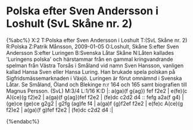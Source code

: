 # Polska efter Sven Andersson i Loshult (SvL Skåne nr. 2)

{%abc%}
X:2
T:Polska efter Sven Andersson i Loshult
T:(SvL Skåne nr. 2)
R:Polska
Z:Patrik Månsson, 2009-01-05
O:Loshult, Skåne
S:efter Sven Andersson
S:efter Luringen
B:Svenska Låtar Skåne
N:Låten kallades 'Luringens polska' och härstammar från en gammal kringvandrande spelman från Västra Torsås i Småland vid namn Sven Hansson, vanligen kallad Hansa Sven eller Hansa Luring. Han brukade spela polskan på Sigfridsmässemarknaden i Växjö. Luringen är förut omnämnd i Svenska Låtar. Se Småland, Öland och Blekinge n:r 164 och 165 samt biografien till Magnus Persson. (SvL)
M:3/4
L:1/16
K:D
|: a(ga)(f g{ag}) fef f2e2 | e(fe)(c A)(ce)(g f2)e2 |
a(ga)(f g{ag})fef f2e2 | (fe)dc c2d2 d4 :: fefg a2a(f g4) |
(ge)ce (ge)ce g2g2 | g2fg (ag)fe f4 | a(ga)f {g}f2ef f2e2 |
e(fe)c A(ce)(g f2)e2 | a(ga)(f g)fef f2e2 | (fe)dc c2d2 d4 :|


 
{%endabc%}

